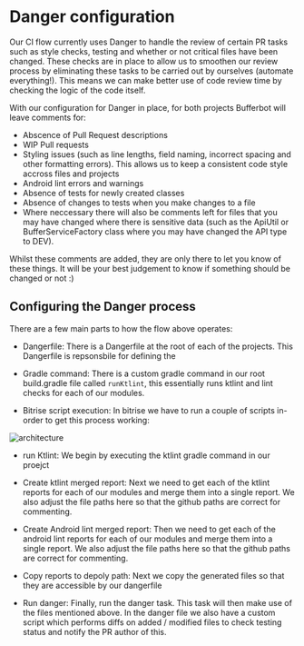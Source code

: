 # Danger configuration

Our CI flow currently uses Danger to handle the review of certain PR tasks such as style checks, testing and whether or not critical files have been changed. These checks are in place to allow us to smoothen our review process by eliminating these tasks to be carried out by ourselves (automate everything!). This means we can make better use of code review time by checking the logic of the code itself.

With our configuration for Danger in place, for both projects Bufferbot will leave comments for:

- Abscence of Pull Request descriptions
- WIP Pull requests
- Styling issues (such as line lengths, field naming, incorrect spacing and other formatting errors). This allows us to keep a consistent code style accross files and projects
- Android lint errors and warnings
- Absence of tests for newly created classes
- Absence of changes to tests when you make changes to a file
- Where neccessary there will also be comments left for files that you may have changed where there is sensitive data (such as the ApiUtil or BufferServiceFactory class where you may have changed the API type to DEV).

Whilst these comments are added, they are only there to let you know of these things. It will be your best judgement to know if something should be changed or not :)

## Configuring the Danger process

There are a few main parts to how the flow above operates:

- Dangerfile: There is a Dangerfile at the root of each of the projects. This Dangerfile is repsonsbile for defining the 

- Gradle command: There is a custom gradle command in our root build.gradle file called ```runKtlint```, this essentially runs ktlint and lint checks for each of our modules.

- Bitrise script execution: In bitrise we have to run a couple of scripts in-order to get this process working:

![architecture](https://github.com/bufferapp/README/blob/master/teams/mobile/Android/art/bitrise-danger.png?raw=true)

- run Ktlint: We begin by executing the ktlint gradle command in our proejct

- Create ktlint merged report: Next we need to get each of the ktlint reports for each of our modules and merge them into a single report. We also adjust the file paths here so that the github paths are correct for commenting.

- Create Android lint merged report: Then we need to get each of the android lint reports for each of our modules and merge them into a single report. We also adjust the file paths here so that the github paths are correct for commenting.

- Copy reports to depoly path: Next we copy the generated files so that they are accessible by our dangerfile

- Run danger: Finally, run the danger task. This task will then make use of the files mentioned above. In the danger file we also have a custom script which performs diffs on added / modified files to check testing status and notify the PR author of this.